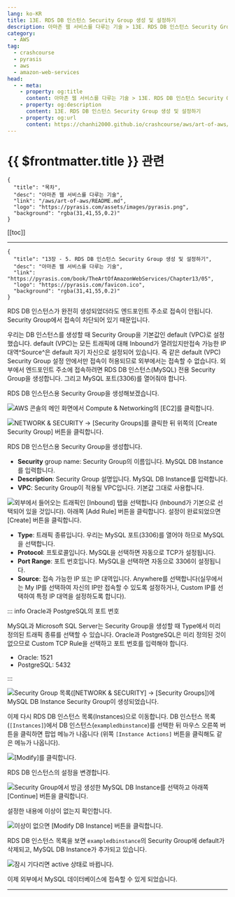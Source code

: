 ```yaml
---
lang: ko-KR
title: 13E. RDS DB 인스턴스 Security Group 생성 및 설정하기
description: 아마존 웹 서비스를 다루는 기술 > 13E. RDS DB 인스턴스 Security Group 생성 및 설정하기
category:
  - AWS
tag: 
  - crashcourse
  - pyrasis
  - aws 
  - amazon-web-services
head:
  - - meta:
    - property: og:title
      content: 아마존 웹 서비스를 다루는 기술 > 13E. RDS DB 인스턴스 Security Group 생성 및 설정하기
    - property: og:description
      content: 13E. RDS DB 인스턴스 Security Group 생성 및 설정하기
    - property: og:url
      content: https://chanhi2000.github.io/crashcourse/aws/art-of-aws/13E.html
---
```


# {{ $frontmatter.title }} 관련

```component VPCard
{
  "title": "목차",
  "desc": "아마존 웹 서비스를 다루는 기술",
  "link": "/aws/art-of-aws/README.md",
  "logo": "https://pyrasis.com/assets/images/pyrasis.png",
  "background": "rgba(31,41,55,0.2)"
}
```

[[toc]]

---

```component VPCard
{
  "title": "13장 - 5. RDS DB 인스턴스 Security Group 생성 및 설정하기",
  "desc": "아마존 웹 서비스를 다루는 기술",
  "link": "https://pyrasis.com/book/TheArtOfAmazonWebServices/Chapter13/05",
  "logo": "https://pyrasis.com/favicon.ico",
  "background": "rgba(31,41,55,0.2)"
}
```

RDS DB 인스턴스가 완전히 생성되었더라도 엔드포인트 주소로 접속이 안됩니다. Security Group에서 접속이 차단되어 있기 때문입니다.

우리는 DB 인스턴스를 생성할 때 Security Group을 기본값인 default (VPC)로 설정했습니다. default (VPC)는 모든 트래픽에 대해 Inbound가 열려있지만접속 가능한 IP 대역^Source^은 default 자기 자신으로 설정되어 있습니다. 즉 같은 default (VPC) Security Group 설정 안에서만 접속이 허용되므로 외부에서는 접속할 수 없습니다. 외부에서 엔드포인트 주소에 접속하려면 RDS DB 인스턴스(MySQL) 전용 Security Group을 생성합니다. 그리고 MySQL 포트(3306)를 열어줘야 합니다.

RDS DB 인스턴스용 Security Group을 생성해보겠습니다.

![AWS 콘솔의 메인 화면에서 Compute & Networking의 <FontIcon icon="iconfont icon-select"/>`[EC2]`를 클릭합니다.](https://pyrasis.com/assets/images/TheArtOfAmazonWebServicesChapter13/14_.png)

![<FontIcon icon="iconfont icon-select"/>`NETWORK & SECURITY` → `[Security Groups]`를 클릭한 뒤 위쪽의 <FontIcon icon="iconfont icon-select"/>`[Create Security Group]` 버튼을 클릭합니다.](https://pyrasis.com/assets/images/TheArtOfAmazonWebServicesChapter13/15_.png)

RDS DB 인스턴스용 Security Group을 생성합니다.

- **Security** group name: Security Group의 이름입니다. MySQL DB Instance를 입력합니다.
- **Description**: Security Group 설명입니다. MySQL DB Instance를 입력합니다.
- **VPC**: Security Group이 적용될 VPC입니다. 기본값 그대로 사용합니다.

![외부에서 들어오는 트래픽인 <FontIcon icon="iconfont icon-select"/>`[Inbound]` 탭을 선택합니다 (Inbound가 기본으로 선택되어 있을 것입니다). 아래쪽 <FontIcon icon="iconfont icon-select"/>`[Add Rule]` 버튼을 클릭합니다. 설정이 완료되었으면 <FontIcon icon="iconfont icon-select"/>`[Create]` 버튼을 클릭합니다.](https://pyrasis.com/assets/images/TheArtOfAmazonWebServicesChapter13/16_.png)

- **Type**: 트래픽 종류입니다. 우리는 MySQL 포트(3306)를 열어야 하므로 MySQL을 선택합니다.
- **Protocol**: 프토로콜입니다. MySQL을 선택하면 자동으로 TCP가 설정됩니다.
- **Port Range**: 포트 번호입니다. MySQL을 선택하면 자동으로 3306이 설정됩니다.
- **Source**: 접속 가능한 IP 또는 IP 대역입니다. Anywhere를 선택합니다(실무에서는 My IP를 선택하여 자신의 IP만 접속할 수 있도록 설정하거나, Custom IP를 선택하여 특정 IP 대역을 설정하도록 합니다).

::: info <FontIcon icon="iconfont icon-oracle"/>Oracle과 <FontIcon icon="iconfont icon-postgresql"/>PostgreSQL의 포트 번호

MySQL과 Microsoft SQL Server는 Security Group을 생성할 때 Type에서 미리 정의된 트래픽 종류를 선택할 수 있습니다. Oracle과 PostgreSQL은 미리 정의된 것이 없으므로 Custom TCP Rule을 선택하고 포트 번호를 입력해야 합니다.

- <FontIcon icon="iconfont icon-oracle"/>Oracle: 1521
- <FontIcon icon="iconfont icon-postgresql"/>PostgreSQL: 5432

:::

![Security Group 목록(<FontIcon icon="iconfont icon-select"/>`[NETWORK & SECURITY]` → `[Security Groups]`)에 MySQL DB Instance Security Group이 생성되었습니다.](https://pyrasis.com/assets/images/TheArtOfAmazonWebServicesChapter13/17_.png)

이제 다시 RDS DB 인스턴스 목록(Instances)으로 이동합니다. DB 인스턴스 목록(<FontIcon icon="iconfont icon-select"/>`[Instances]`)에서 DB 인스턴스(`exampledbinstance`)를 선택한 뒤 마우스 오른쪽 버튼을 클릭하면 팝업 메뉴가 나옵니다 (위쪽 <FontIcon icon="iconfont icon-select"/>`[Instance Actions]` 버튼을 클릭해도 같은 메뉴가 나옵니다).

![<FontIcon icon="iconfont icon-select"/>`[Modify]`를 클릭합니다.](https://pyrasis.com/assets/images/TheArtOfAmazonWebServicesChapter13/18_.png)

RDS DB 인스턴스의 설정을 변경합니다.

![Security Group에서 방금 생성한 MySQL DB Instance를 선택하고 아래쪽 <FontIcon icon="iconfont icon-select"/>`[Continue]` 버튼을 클릭합니다.](https://pyrasis.com/assets/images/TheArtOfAmazonWebServicesChapter13/19_.png)

설정한 내용에 이상이 없는지 확인합니다.

![이상이 없으면 <FontIcon icon="iconfont icon-select"/>`[Modify DB Instance]` 버튼을 클릭합니다.](https://pyrasis.com/assets/images/TheArtOfAmazonWebServicesChapter13/20_.png)

RDS DB 인스턴스 목록을 보면 `exampledbinstance`의 Security Group에 default가 삭제되고, MySQL DB Instance가 추가되고 있습니다.

![잠시 기다리면 active 상태로 바뀝니다.](https://pyrasis.com/assets/images/TheArtOfAmazonWebServicesChapter13/21_.png)

이제 외부에서 MySQL 데이터베이스에 접속할 수 있게 되었습니다.

---

<TagLinks />